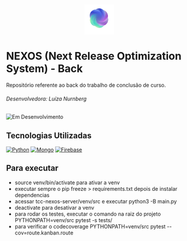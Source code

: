 <p align="center">
  <img src="nextReleaseProblem-main/logo.png" alt="NEXOS Logo" width="80" height="80">
</p>

# NEXOS (Next Release Optimization System) - Back

Repositório referente ao back do trabalho de conclusão de curso.

###### Desenvolvedora: Luíza Nurnberg

![Em Desenvolvimento](https://img.shields.io/badge/Status-Em_Desenvolvimento-green)

## Tecnologias Utilizadas
[![Python](https://skillicons.dev/icons?i=python)](https://www.pyhton.com)
[![Mongo](https://skillicons.dev/icons?i=mongo)](https://www.mongodb.com)
[![Firebase](https://skillicons.dev/icons?i=firebase)](https://www.firebase.com)


## Para executar
- source venv/bin/activate para ativar a venv
- executar sempre o pip freeze > requirements.txt depois de instalar dependencias
- acessar tcc-nexos-server/venv/src e executar python3 -B main.py
- deactivate para desativar a venv 
- para rodar os testes, executar o comando na raiz do projeto PYTHONPATH=venv/src pytest -s tests/
- para verificar o codecoverage PYTHONPATH=venv/src pytest --cov=route.kanban.route

